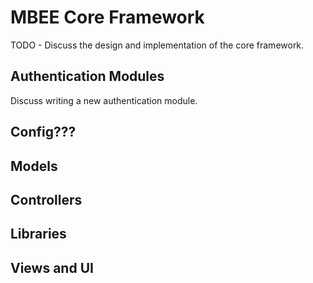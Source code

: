 # MBEE Core Framework

TODO - Discuss the design and implementation of the core framework.

## Authentication Modules

Discuss writing a new authentication module.

## Config???

## Models

## Controllers

## Libraries

## Views and UI


